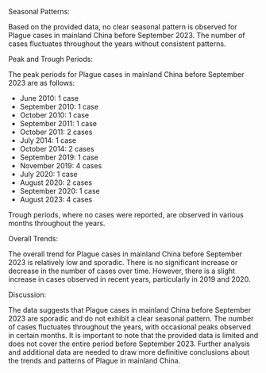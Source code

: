 Seasonal Patterns:

Based on the provided data, no clear seasonal pattern is observed for Plague cases in mainland China before September 2023. The number of cases fluctuates throughout the years without consistent patterns.

Peak and Trough Periods:

The peak periods for Plague cases in mainland China before September 2023 are as follows:

- June 2010: 1 case
- September 2010: 1 case
- October 2010: 1 case
- September 2011: 1 case
- October 2011: 2 cases
- July 2014: 1 case
- October 2014: 2 cases
- September 2019: 1 case
- November 2019: 4 cases
- July 2020: 1 case
- August 2020: 2 cases
- September 2020: 1 case
- August 2023: 4 cases

Trough periods, where no cases were reported, are observed in various months throughout the years.

Overall Trends:

The overall trend for Plague cases in mainland China before September 2023 is relatively low and sporadic. There is no significant increase or decrease in the number of cases over time. However, there is a slight increase in cases observed in recent years, particularly in 2019 and 2020.

Discussion:

The data suggests that Plague cases in mainland China before September 2023 are sporadic and do not exhibit a clear seasonal pattern. The number of cases fluctuates throughout the years, with occasional peaks observed in certain months. It is important to note that the provided data is limited and does not cover the entire period before September 2023. Further analysis and additional data are needed to draw more definitive conclusions about the trends and patterns of Plague in mainland China.